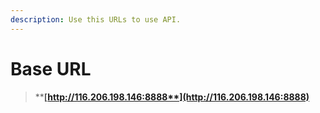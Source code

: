 ```yaml
---
description: Use this URLs to use API.
---
```


# Base URL

> ****[**http://116.206.198.146:8888**](http://116.206.198.146:8888)****
